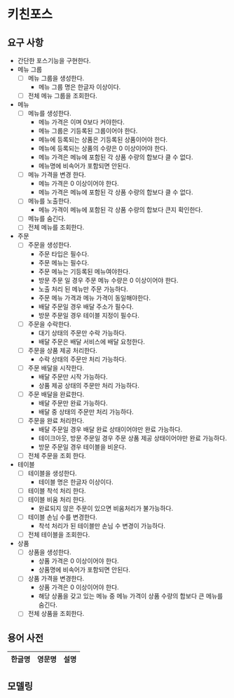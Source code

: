 # 키친포스

## 요구 사항
- 간단한 포스기능을 구현한다. 
- 메뉴 그룹 
  - [ ] 메뉴 그룹을 생성한다.
    - 메뉴 그룹 명은 한글자 이상이다.
  - [ ] 전체 메뉴 그룹을 조회한다.
  
- 메뉴
  - [ ] 메뉴를 생성한다.
    - 메뉴 가격은 이며 0보다 커야한다.
    - 메뉴 그룹은 기등록된 그룹이어야 한다.
    - 메뉴에 등록되는 상품은 기등록된 상품이어야 한다.
    - 메뉴에 등록되는 상품의 수량은 0 이상이어야 한다.
    - 메뉴 가격은 메뉴에 포함된 각 상품 수량의 합보다 클 수 없다.
    - 메뉴명에 비속어가 포함되면 안된다. 
  - [ ] 메뉴 가격을 변경 한다.
    - 메뉴 가격은 0 이상이어야 한다. 
    - 메뉴 가격은 메뉴에 포함된 각 상품 수량의 합보다 클 수 없다.
  - [ ] 메뉴를 노출한다.
    - 메뉴 가격이 메뉴에 포함된 각 상품 수량의 합보다 큰지 확인한다.
  - [ ] 메뉴를 숨긴다.
  - [ ] 전체 메뉴를 조회한다.

- 주문
  - [ ] 주문을 생성한다.
    - 주문 타입은 필수다.
    - 주문 메뉴는 필수다.
    - 주문 메뉴는 기등록된 메뉴여야한다.
    - 방문 주문 일 경우 주문 메뉴 수량은 0 이상이어야 한다.
    - 노출 처리 된 메뉴만 주문 가능하다.
    - 주문 메뉴 가격과 메뉴 가격이 동일해야한다. 
    - 배달 주문일 경우 배달 주소가 필수다.
    - 방문 주문일 경우 테이블 지정이 필수다.
  - [ ] 주문을 수락한다.
    - 대기 상태의 주문만 수락 가능하다.
    - 배달 주문은 배달 서비스에 배달 요청한다.
  - [ ] 주문을 상품 제공 처리한다.
    - 수락 상태의 주문만 처리 가능하다.
  - [ ] 주문 배달을 시작한다.
    - 배달 주문만 시작 가능하다.
    - 상품 제공 상태의 주문만 처리 가능하다.
  - [ ] 주문 배달을 완료한다.
    - 배달 주문만 완료 가능하다.
    - 배달 중 상태의 주문만 처리 가능하다.
  - [ ] 주문을 완료 처리한다.
    - 배달 주문일 경우 배달 완료 상태이어야만 완료 가능하다.
    - 테이크아웃, 방문 주문일 경우 주문 상품 제공 상태이어야만 완료 가능하다.
    - 방문 주문일 경우 테이블을 비운다.
  - [ ] 전체 주문을 조회 한다. 
  
- 테이블
  - [ ] 테이블을 생성한다.
    - 테이블 명은 한글자 이상이다.
  - [ ] 테이블 착석 처리 한다.
  - [ ] 테이블 비움 처리 한다.
    - 완료되지 않은 주문이 있으면 비움처리가 불가능하다.
  - [ ] 테이블 손님 수를 변경한다. 
    - 착석 처리가 된 테이블만 손님 수 변경이 가능하다.
  - [ ] 전체 테이블을 조회한다.
  
- 상품
  - [ ] 상품을 생성한다.
    - 상품 가격은 0 이상이어야 한다.
    - 상품명에 비속어가 포함되면 안된다.
  - [ ] 상품 가격을 변경한다.
    - 상품 가격은 0 이상이어야 한다.
    - 해당 상품을 갖고 있는 메뉴 중 메뉴 가격이 상품 수량의 합보다 큰 메뉴를 숨긴다.  
  - [ ] 전체 상품을 조회한다.

## 용어 사전

| 한글명 | 영문명 | 설명 |
| --- | --- | --- |

## 모델링

